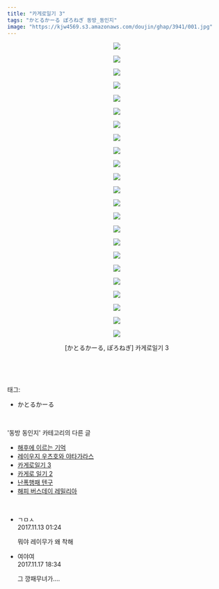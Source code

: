 ```yaml
---
title: "카게로일기 3"
tags: "かとるかーる ぽろねぎ 동방_동인지"
image: "https://kjw4569.s3.amazonaws.com/doujin/ghap/3941/001.jpg"
---
```

<div class="article">
<p style="text-align: center; clear: none; float: none;"><img src="{{ site.imgserver3 }}/ghap/3941/001.jpg"/></p>
<p style="text-align: center; clear: none; float: none;"><img src="{{ site.imgserver3 }}/ghap/3941/002.jpg"/></p>
<p style="text-align: center; clear: none; float: none;"><img src="{{ site.imgserver3 }}/ghap/3941/003.jpg"/></p>
<p style="text-align: center; clear: none; float: none;"><img src="{{ site.imgserver3 }}/ghap/3941/004.jpg"/></p>
<p style="text-align: center; clear: none; float: none;"><img src="{{ site.imgserver3 }}/ghap/3941/005.jpg"/></p>
<p style="text-align: center; clear: none; float: none;"><img src="{{ site.imgserver3 }}/ghap/3941/006.jpg"/></p>
<p style="text-align: center; clear: none; float: none;"><img src="{{ site.imgserver3 }}/ghap/3941/007.jpg"/></p>
<p style="text-align: center; clear: none; float: none;"><img src="{{ site.imgserver3 }}/ghap/3941/008.jpg"/></p>
<p style="text-align: center; clear: none; float: none;"><img src="{{ site.imgserver3 }}/ghap/3941/009.jpg"/></p>
<p style="text-align: center; clear: none; float: none;"><img src="{{ site.imgserver3 }}/ghap/3941/010.jpg"/></p>
<p style="text-align: center; clear: none; float: none;"><img src="{{ site.imgserver3 }}/ghap/3941/011.jpg"/></p>
<p style="text-align: center; clear: none; float: none;"><img src="{{ site.imgserver3 }}/ghap/3941/012.jpg"/></p>
<p style="text-align: center; clear: none; float: none;"><img src="{{ site.imgserver3 }}/ghap/3941/013.jpg"/></p>
<p style="text-align: center; clear: none; float: none;"><img src="{{ site.imgserver3 }}/ghap/3941/014.jpg"/></p>
<p style="text-align: center; clear: none; float: none;"><img src="{{ site.imgserver3 }}/ghap/3941/015.jpg"/></p>
<p style="text-align: center; clear: none; float: none;"><img src="{{ site.imgserver3 }}/ghap/3941/016.jpg"/></p>
<p style="text-align: center; clear: none; float: none;"><img src="{{ site.imgserver3 }}/ghap/3941/017.jpg"/></p>
<p style="text-align: center; clear: none; float: none;"><img src="{{ site.imgserver3 }}/ghap/3941/018.jpg"/></p>
<p style="text-align: center; clear: none; float: none;"><img src="{{ site.imgserver3 }}/ghap/3941/019.jpg"/></p>
<p style="text-align: center; clear: none; float: none;"><img src="{{ site.imgserver3 }}/ghap/3941/020.jpg"/></p>
<p style="text-align: center; clear: none; float: none;"><img src="{{ site.imgserver3 }}/ghap/3941/021.jpg"/></p>
<p style="text-align: center; clear: none; float: none;"><img src="{{ site.imgserver3 }}/ghap/3941/022.jpg"/></p>
<p style="text-align: center; clear: none; float: none;"><img src="{{ site.imgserver3 }}/ghap/3941/023.jpg"/></p>
<p style="text-align: center; clear: none; float: none;">[かとるかーる, ぽろねぎ] 카게로일기 3</p>
<p><br/></p>
</div><br/>
<div class="tagTrail">
<p>태그: </p>
<ul>
<li>かとるかーる</li>
</ul>
</div><br/>
<div class="another">
<p>'동방 동인지' 카테고리의 다른 글</p>
<ul>
<li><a href="/ghap_3943">해후에 이르는 기억</a></li>
<li><a href="/ghap_3942">레이우지 우츠호와 야타가라스</a></li>
<li><a href="/ghap_3941">카게로일기 3</a></li>
<li><a href="/ghap_3940">카게로 일기 2</a></li>
<li><a href="/ghap_3936">난폭행패 텐구</a></li>
<li><a href="/ghap_3935">해피 버스데이 레밀리아</a></li>
</ul>
</div><br/>
<div class="cb_module cb_fluid">
<div class="cb_wrt cb_profile">
<div class="comment">
<ul>
<li class="cb_thumb_off" id="comment15128146">
<div class="cb_comment_area">
<div class="cb_info_area">
<div class="cb_section">
<span class="cb_nick_name">ㄱㅁㅅ</span>
</div>
<div class="cb_section">
<span class="cb_date">2017.11.13 01:24 </span>
</div>
</div>
<div class="cb_dsc_comment">
<p class="cb_dsc">
											뭐야 레이무가 왜 착해
										</p>
</div>
</div></li>
<li class="cb_thumb_off" id="comment15131468">
<div class="cb_comment_area">
<div class="cb_info_area">
<div class="cb_section">
<span class="cb_nick_name">여야여</span>
</div>
<div class="cb_section">
<span class="cb_date">2017.11.17 18:34 </span>
</div>
</div>
<div class="cb_dsc_comment">
<p class="cb_dsc">
											그 깡패무녀가....
										</p>
</div>
</div></li>
</ul>
</div>
</div><!-- commentList close -->
</div><br/>

